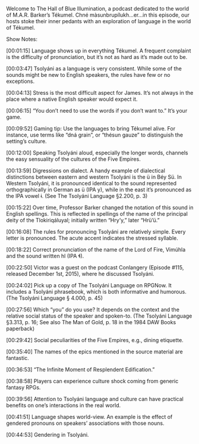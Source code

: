 Welcome to The Hall of Blue Illumination, a podcast dedicated to the world of M.A.R. Barker’s Tékumel.  Chné màsunbrupílukh…er…in this episode, our hosts stoke their inner pedants with an exploration of language in the world of Tékumel.

Show Notes:

[00:01:15]  Language shows up in everything Tékumel.  A frequent complaint is the difficulty of pronunciation, but it’s not as hard as it’s made out to be.

[00:03:47]  Tsolyáni as a language is very consistent.  While some of the sounds might be new to English speakers, the rules have few or no exceptions.

[00:04:13]  Stress is the most difficult aspect for James.  It’s not always in the place where a native English speaker would expect it.

[00:06:15]  “You don’t need to use the words if you don’t want to.”  It’s your game.

[00:09:52] Gaming tip:  Use the languages to bring Tékumel alive.  For instance, use terms like “dná grain”, or “thésun gauze” to distinguish the setting’s culture.

[00:12:00]  Speaking Tsolyáni aloud, especially the longer words, channels the easy sensuality of the cultures of the Five Empires.

[00:13:59]  Digressions on dialect.  A handy example of dialectical distinctions between eastern and western Tsolyáni is the ü in Béy Sü.  In Western Tsolyáni, it is pronounced identical to the sound represented orthographically in German as ü (IPA y), while in the east it’s pronounced as the IPA vowel ɨ. (See The Tsolyáni Language §2.200, p. 3)

[00:15:22]  Over time, Professor Barker changed the notation of this sound in English spellings.  This is reflected in spellings of the name of the principal deity of the Tlokiriqáluyal; initially written “Hry’y,” later “Hrü’ü.”

[00:16:08]  The rules for pronouncing Tsolyáni are relatively simple.  Every letter is pronounced.  The acute accent indicates the stressed syllable.

[00:18:22]  Correct pronunciation of the name of the Lord of Fire, Vimúhla and the sound written hl (IPA ɬ).

[00:22:50]  Victor was a guest on the podcast Conlangery (Episode #115, released December 1st, 2015), where he discussed Tsolyáni.

[00:24:02]  Pick up a copy of The Tsolyáni Language on RPGNow. It includes a Tsolyáni phrasebook, which is both informative and humorous.  (The Tsolyáni Language § 4.000, p. 45)

[00:27:56]  Which “you” do you use?  It depends on the context and the relative social status of the speaker and spoken-to.  (The Tsolyáni Language §3.313, p. 16; See also The Man of Gold, p. 18 in the 1984 DAW Books paperback)

[00:29:42]  Social peculiarities of the Five Empires, e.g., dining etiquette.

[00:35:40]  The names of the epics mentioned in the source material are fantastic.

[00:36:53]  “The Infinite Moment of Resplendent Edification.”

[00:38:58]  Players can experience culture shock coming from generic fantasy RPGs.

[00:39:56]  Attention to Tsolyáni language and culture can have practical benefits on one’s interactions in the real world.

[00:41:51]  Language shapes world-view.  An example is the effect of gendered pronouns on speakers’ associations with those nouns.

[00:44:53]  Gendering in Tsolyáni.